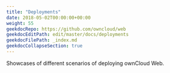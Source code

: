 ```yaml
---
title: "Deployments"
date: 2018-05-02T00:00:00+00:00
weight: 55
geekdocRepo: https://github.com/owncloud/web
geekdocEditPath: edit/master/docs/deployments
geekdocFilePath: _index.md
geekdocCollapseSection: true
---
```


Showcases of different scenarios of deploying ownCloud Web.
